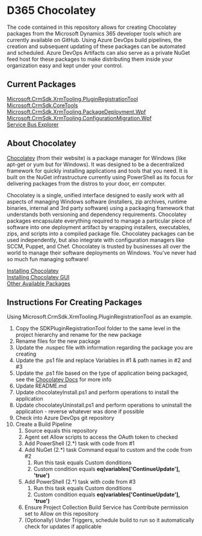 # D365 Chocolatey

The code contained in this repository allows for creating Chocolatey packages from the Microsoft Dynamics 365 developer tools which are currently available on GitHub. Using Azure DevOps build pipelines, the creation and subsequent updating of these packages can be automated and scheduled. Azure DevOps Artifacts can also serve as a private NuGet feed host for these packages to make distributing them inside your organization easy and kept under your control.  

## Current Packages

[Microsoft.CrmSdk.XrmTooling.PluginRegistrationTool](https://www.nuget.org/packages/Microsoft.CrmSdk.XrmTooling.PluginRegistrationTool)  
[Microsoft.CrmSdk.CoreTools](https://www.nuget.org/packages/Microsoft.CrmSdk.CoreTools)  
[Microsoft.CrmSdk.XrmTooling.PackageDeployment.Wpf](https://www.nuget.org/packages/Microsoft.CrmSdk.XrmTooling.PackageDeployment.Wpf)  
[Microsoft.CrmSdk.XrmTooling.ConfigurationMigration.Wpf](https://www.nuget.org/packages/Microsoft.CrmSdk.XrmTooling.ConfigurationMigration.Wpf)  
[Service Bus Explorer](https://github.com/paolosalvatori/ServiceBusExplorer)

## About Chocolatey

[Chocolatey](https://chocolatey.org) (from their website) is a package manager for Windows (like apt-get or yum but for Windows). It was designed to be a decentralized framework for quickly installing applications and tools that you need. It is built on the NuGet infrastructure currently using PowerShell as its focus for delivering packages from the distros to your door, err computer.

Chocolatey is a single, unified interface designed to easily work with all aspects of managing Windows software (installers, zip archives, runtime binaries, internal and 3rd party software) using a packaging framework that understands both versioning and dependency requirements. Chocolatey packages encapsulate everything required to manage a particular piece of software into one deployment artifact by wrapping installers, executables, zips, and scripts into a compiled package file. Chocolatey packages can be used independently, but also integrate with configuration managers like SCCM, Puppet, and Chef. Chocolatey is trusted by businesses all over the world to manage their software deployments on Windows. You’ve never had so much fun managing software!

[Installing Chocolatey](https://chocolatey.org/install)  
[Installing Chocolatey GUI](https://chocolatey.org/packages/ChocolateyGUI)  
[Other Available Packages](https://chocolatey.org/packages)  

## Instructions For Creating Packages

Using Microsoft.CrmSdk.XrmTooling.PluginRegistrationTool as an example.

1. Copy the SDKPluginRegistrationTool folder to the same level in the project hierarchy and rename for the new package
2. Rename files for the new package
3. Update the .nuspec file with information regarding the package you are creating
4. Update the .ps1 file and replace Variables in #1 & path names in #2 and #3
5. Update the .ps1 file based on the type of application being packaged, see the [Chocolatey Docs](https://chocolatey.org/docs#packages) for more info
6. Update README.md
7. Update chocolateyInstall.ps1 and perform operations to install the application
8. Update chocolateyUninstall.ps1 and perform operations to uninstall the application - reverse whatever was done if possible
9. Check into Azure DevOps git repository
10. Create a Build Pipeline
    1. Source equals this repository
    2. Agent set Allow scripts to access the OAuth token to checked
    3. Add PowerShell (2.*) task with code from #1
    4. Add NuGet (2.*) task Command equal to custom and the code from #2
        1. Run this task equals Custom donditions
        2. Custom condition equals **eq(variables['ContinueUpdate'], 'true')**
    5. Add PowerShell (2.*) task with code from #3
        1. Run this task equals Custom donditions
        2. Custom condition equals **eq(variables['ContinueUpdate'], 'true')**
    6. Ensure Project Collection Build Service has Contribute permission set to Allow on this repository
    7. (Optionally) Under Triggers, schedule build to run so it automatically check for updates if applicable
